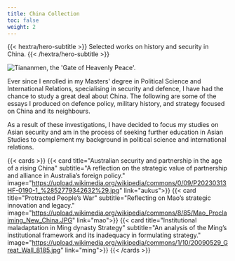 ```yaml
---
title: China Collection
toc: false
weight: 2
---
```

{{< hextra/hero-subtitle >}}
  Selected works on history and security in China.
{{< /hextra/hero-subtitle >}}

![](https://upload.wikimedia.org/wikipedia/commons/d/dc/Tiananmen_Gate_--_the_Gate_of_Heavenly_Peace%2C_the_most_famous_part_of_the_Forbidden_City._Complete_with_portrait_of_Chairman_Mao_and_appropriate_propaganda.jpg "Tiananmen, the 'Gate of Heavenly Peace'.")

Ever since I enrolled in my Masters' degree in Political Science and International Relations, specialising in security and defence, I have had the chance to study a great deal about China. The following are some of the essays I produced on defence policy, military history, and strategy focused on China and its neighbours.

As a result of these investigations, I have decided to focus my studies on Asian security and am in the process of seeking further education in Asian Studies to complement my background in political science and international relations.

{{< cards >}}
  {{< card title="Australian security and partnership in the age of a rising China" subtitle="A reflection on the strategic value of partnership and alliance in Australia’s foreign policy." image="https://upload.wikimedia.org/wikipedia/commons/0/09/P20230313HF-0190-1_%2852779342632%29.jpg" link="aukus">}}
  {{< card title="Protracted People’s War" subtitle="Reflecting on Mao’s strategic innovation and legacy." image="https://upload.wikimedia.org/wikipedia/commons/8/85/Mao_Proclaiming_New_China.JPG" link="mao">}}
  {{< card title="Institutional maladaptation in Ming dynasty Strategy" subtitle="An analysis of the Ming’s institutional framework and its inadequacy in formulating strategy." image="https://upload.wikimedia.org/wikipedia/commons/1/10/20090529_Great_Wall_8185.jpg" link="ming">}}
{{< /cards >}}